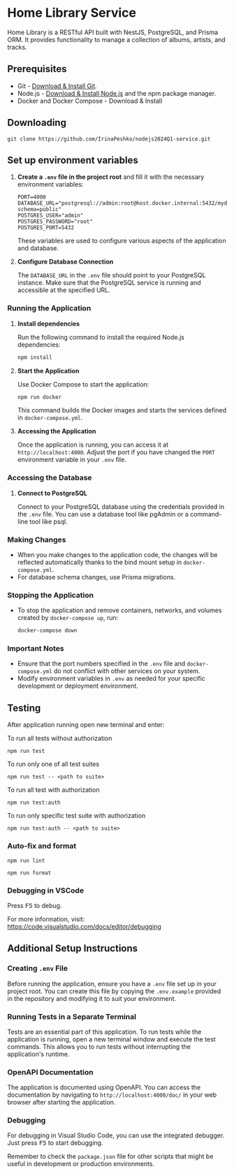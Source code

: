 # Home Library Service

Home Library is a RESTful API built with NestJS, PostgreSQL, and Prisma ORM. It provides functionality to manage a collection of albums, artists, and tracks.

## Prerequisites

- Git - [Download & Install Git](https://git-scm.com/downloads).
- Node.js - [Download & Install Node.js](https://nodejs.org/en/download/) and the npm package manager.
- Docker and Docker Compose - Download & Install

## Downloading

```
git clone https://github.com/IrinaPeshko/nodejs2024Q1-service.git
```

## Set up environment variables

1. **Create a `.env` file in the project root** and fill it with the necessary environment variables:

    ```env
    PORT=4000
    DATABASE_URL="postgresql://admin:root@host.docker.internal:5432/mydb?schema=public"
    POSTGRES_USER="admin"
    POSTGRES_PASSWORD="root"
    POSTGRES_PORT=5432
    ```

    These variables are used to configure various aspects of the application and database.

2. **Configure Database Connection**

    The `DATABASE_URL` in the `.env` file should point to your PostgreSQL instance. Make sure that the PostgreSQL service is running and accessible at the specified URL.

### Running the Application

1. **Install dependencies**

    Run the following command to install the required Node.js dependencies:

    ```sh
    npm install
    ```

2. **Start the Application**

    Use Docker Compose to start the application:

    ```sh
    npm run docker
    ```

    This command builds the Docker images and starts the services defined in `docker-compose.yml`.

3. **Accessing the Application**

    Once the application is running, you can access it at `http://localhost:4000`. Adjust the port if you have changed the `PORT` environment variable in your `.env` file.

### Accessing the Database

1. **Connect to PostgreSQL**

    Connect to your PostgreSQL database using the credentials provided in the `.env` file. You can use a database tool like pgAdmin or a command-line tool like psql.

### Making Changes

- When you make changes to the application code, the changes will be reflected automatically thanks to the bind mount setup in `docker-compose.yml`.
- For database schema changes, use Prisma migrations.

### Stopping the Application

- To stop the application and remove containers, networks, and volumes created by `docker-compose up`, run:

    ```sh
    docker-compose down
    ```

### Important Notes

- Ensure that the port numbers specified in the `.env` file and `docker-compose.yml` do not conflict with other services on your system.
- Modify environment variables in `.env` as needed for your specific development or deployment environment.

## Testing

After application running open new terminal and enter:

To run all tests without authorization

```
npm run test
```

To run only one of all test suites

```
npm run test -- <path to suite>
```

To run all test with authorization

```
npm run test:auth
```

To run only specific test suite with authorization

```
npm run test:auth -- <path to suite>
```

### Auto-fix and format

```
npm run lint
```

```
npm run format
```

### Debugging in VSCode

Press <kbd>F5</kbd> to debug.

For more information, visit: https://code.visualstudio.com/docs/editor/debugging

## Additional Setup Instructions

### Creating `.env` File
Before running the application, ensure you have a `.env` file set up in your project root. You can create this file by copying the `.env.example` provided in the repository and modifying it to suit your environment.

### Running Tests in a Separate Terminal
Tests are an essential part of this application. To run tests while the application is running, open a new terminal window and execute the test commands. This allows you to run tests without interrupting the application's runtime.

### OpenAPI Documentation
The application is documented using OpenAPI. You can access the documentation by navigating to `http://localhost:4000/doc/` in your web browser after starting the application.

### Debugging
For debugging in Visual Studio Code, you can use the integrated debugger. Just press <kbd>F5</kbd> to start debugging.

Remember to check the `package.json` file for other scripts that might be useful in development or production environments.

